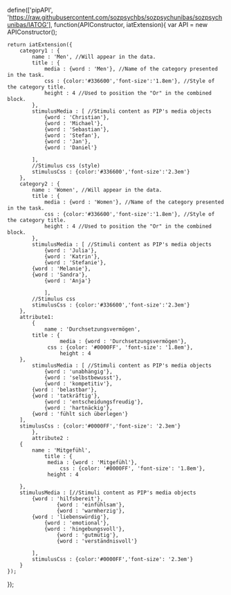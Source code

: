 define(['pipAPI', 'https://raw.githubusercontent.com/sozpsychbs/sozpsychunibas/sozpsychunibas/IATOG'], function(APIConstructor, iatExtension){
var API = new APIConstructor();

	
	return iatExtension({
		category1 : {
			name : 'Men', //Will appear in the data.
			title : {
				media : {word : 'Men'}, //Name of the category presented in the task.
				css : {color:'#336600','font-size':'1.8em'}, //Style of the category title.
				height : 4 //Used to position the "Or" in the combined block.
			}, 
			stimulusMedia : [ //Stimuli content as PIP's media objects
    		    {word : 'Christian'},
	            {word : 'Michael'},
	            {word : 'Sebastian'},
	            {word : 'Stefan'},
	            {word : 'Jan'},
	            {word : 'Daniel'}
    			
			], 
			//Stimulus css (style)
			stimulusCss : {color:'#336600','font-size':'2.3em'}
		},	
		category2 :	{
			name : 'Women', //Will appear in the data.
			title : {
				media : {word : 'Women'}, //Name of the category presented in the task.
				css : {color:'#336600','font-size':'1.8em'}, //Style of the category title.
				height : 4 //Used to position the "Or" in the combined block.
			}, 
			stimulusMedia : [ //Stimuli content as PIP's media objects
    		    {word : 'Julia'},
	            {word : 'Katrin'},
	     	    {word : 'Stefanie'},
	   	    {word : 'Melanie'},
	 	    {word : 'Sandra'},
        	    {word : 'Anja'}
	     
    			], 
			//Stimulus css
			stimulusCss : {color:'#336600','font-size':'2.3em'}
		},
  		attribute1: 
    		{
      			name : 'Durchsetzungsvermögen',
	 		title : {
    				 media : {word : 'Durchsetzungsvermögen'},
	 			 css : {color: '#0000FF', 'font-size': '1.8em'}, 
      				 height : 4
	   	},
     		stimulusMedia : [ //Stimuli content as PIP's media objects
       		    {word : 'unabhängig'},
	            {word : 'selbstbewusst'},
	     	    {word : 'kompetitiv'},
	   	    {word : 'belastbar'},
	 	    {word : 'tatkräftig'},
        	    {word : 'entscheidungsfreudig'},
	     	    {word : 'hartnäckig'},
	   	    {word : 'fühlt sich überlegen'}
	 	],
   		stimulusCss : {color:'#0000FF','font-size': '2.3em'}
     		},
       		attribute2 : 
	 	{
   			name : 'Mitgefühl',
      			title : {
	 			 media : {word : 'Mitgefühl'},
      				 css : {color: '#0000FF', 'font-size': '1.8em'},
	   			 height : 4
		
		},
		stimulusMedia : [//Stimuli content as PIP's media objects
			{word : 'hilfsbereit'},
	                {word : 'einfühlsam'},
	     	        {word : 'warmherzig'},
			{word : 'liebenswürdig'},
	   	        {word : 'emotional'},
	 	        {word : 'hingebungsvoll'},
        	        {word : 'gutmütig'},
	     	        {word : 'verständnisvoll'}
	   	        
    		],
      		stimulusCss : {color:'#0000FF','font-size': '2.3em'}
		} 
	});
});
